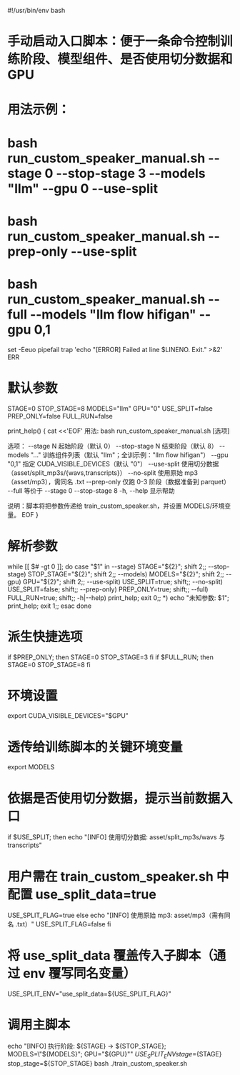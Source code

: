 #!/usr/bin/env bash
# 手动启动入口脚本：便于一条命令控制训练阶段、模型组件、是否使用切分数据和 GPU
# 用法示例：
#   bash run_custom_speaker_manual.sh --stage 0 --stop-stage 3 --models "llm" --gpu 0 --use-split
#   bash run_custom_speaker_manual.sh --prep-only --use-split
#   bash run_custom_speaker_manual.sh --full --models "llm flow hifigan" --gpu 0,1

set -Eeuo pipefail
trap 'echo "[ERROR] Failed at line $LINENO. Exit." >&2' ERR

# 默认参数
STAGE=0
STOP_STAGE=8
MODELS="llm"
GPU="0"
USE_SPLIT=false
PREP_ONLY=false
FULL_RUN=false

print_help() {
  cat <<'EOF'
用法: bash run_custom_speaker_manual.sh [选项]

选项：
  --stage N           起始阶段（默认 0）
  --stop-stage N      结束阶段（默认 8）
  --models "..."      训练组件列表（默认 "llm"；全训示例："llm flow hifigan"）
  --gpu "0,1"        指定 CUDA_VISIBLE_DEVICES（默认 "0"）
  --use-split         使用切分数据（asset/split_mp3s/{wavs,transcripts}）
  --no-split          使用原始 mp3（asset/mp3），需同名 .txt
  --prep-only         仅跑 0-3 阶段（数据准备到 parquet）
  --full              等价于 --stage 0 --stop-stage 8
  -h, --help          显示帮助

说明：脚本将把参数传递给 train_custom_speaker.sh，并设置 MODELS/环境变量。
EOF
}

# 解析参数
while [[ $# -gt 0 ]]; do
  case "$1" in
    --stage) STAGE="${2}"; shift 2;;
    --stop-stage) STOP_STAGE="${2}"; shift 2;;
    --models) MODELS="${2}"; shift 2;;
    --gpu) GPU="${2}"; shift 2;;
    --use-split) USE_SPLIT=true; shift;;
    --no-split) USE_SPLIT=false; shift;;
    --prep-only) PREP_ONLY=true; shift;;
    --full) FULL_RUN=true; shift;;
    -h|--help) print_help; exit 0;;
    *) echo "未知参数: $1"; print_help; exit 1;;
  esac
done

# 派生快捷选项
if $PREP_ONLY; then
  STAGE=0
  STOP_STAGE=3
fi
if $FULL_RUN; then
  STAGE=0
  STOP_STAGE=8
fi

# 环境设置
export CUDA_VISIBLE_DEVICES="$GPU"

# 透传给训练脚本的关键环境变量
export MODELS

# 依据是否使用切分数据，提示当前数据入口
if $USE_SPLIT; then
  echo "[INFO] 使用切分数据: asset/split_mp3s/wavs 与 transcripts"
  # 用户需在 train_custom_speaker.sh 中配置 use_split_data=true
  USE_SPLIT_FLAG=true
else
  echo "[INFO] 使用原始 mp3: asset/mp3（需有同名 .txt）"
  USE_SPLIT_FLAG=false
fi

# 将 use_split_data 覆盖传入子脚本（通过 env 覆写同名变量）
USE_SPLIT_ENV="use_split_data=${USE_SPLIT_FLAG}"

# 调用主脚本
echo "[INFO] 执行阶段: ${STAGE} -> ${STOP_STAGE}; MODELS=\"${MODELS}\"; GPU=\"${GPU}\""
${USE_SPLIT_ENV} stage=${STAGE} stop_stage=${STOP_STAGE} bash ./train_custom_speaker.sh
